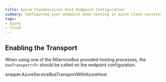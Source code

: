 ```yaml
---
title: Azure Cloudservices Host Endpoint Configuration
summary: Configuring your endpoint when hosting in azure cloud services
tags:
- Azure
- Cloud
---
```


## Enabling the Transport

When using one of the NServiceBus provided hosting processes, the `UseTransport<T>` should be called on the endpoint configuration.

snippet:AzureServiceBusTransportWithAzureHost